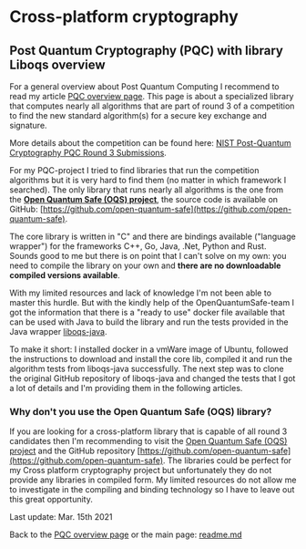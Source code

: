 # Cross-platform cryptography

## Post Quantum Cryptography (PQC) with library Liboqs overview

For a general overview about Post Quantum Computing I recommend to read my article [PQC overview page](pqc_overview.md). This page is about a specialized library that computes nearly all algorithms that are part of round 3 of a competition to find the new standard algorithm(s) for a secure key exchange and signature.

More details about the competition can be found here: [NIST Post-Quantum Cryptography PQC Round 3  Submissions](https://csrc.nist.gov/projects/post-quantum-cryptography/round-3-submissions).

For my PQC-project I tried to find libraries that run the competition algorithms but it is very hard to find them (no matter in which framework I searched). The only library that runs nearly all algorithms is the one from the [**Open Quantum Safe (OQS) project**](https://openquantumsafe.org/), the source code is available on GitHub: [https://github.com/open-quantum-safe](https://github.com/open-quantum-safe).

The core library is written in "C" and there are bindings available ("language wrapper") for the frameworks C++, Go, Java, .Net, Python and Rust. Sounds good to me but there is on point that I can't solve on my own: you need to compile the library on your own and **there are no downloadable compiled versions available**.

With my limited resources and lack of knowledge I'm not been able to master this hurdle. But with the kindly help of the OpenQuantumSafe-team I got the information that there is a "ready to use" docker file available that can be used with Java to build the library and run the tests provided in the Java wrapper [liboqs-java](https://github.com/open-quantum-safe/liboqs-java).

To make it short: I installed docker in a vmWare image of Ubuntu, followed the instructions to download and install the core lib, compiled it and run the algorithm tests from liboqs-java successfully. The next step was to clone the original GitHub repository of liboqs-java and changed the tests that I got a lot of details and I'm providing them in the following articles.





### Why don't you use the Open Quantum Safe (OQS) library?

If you are looking for a cross-platform library that is capable of all round 3 candidates then I'm recommending to visit the [Open Quantum Safe (OQS) project](https://openquantumsafe.org/) and the GitHub repository [https://github.com/open-quantum-safe](https://github.com/open-quantum-safe). The libraries could be perfect for my Cross platform cryptography project but unfortunately they do not provide any libraries in compiled form. My limited resources do not allow me to investigate in the compiling and binding technology so I have to leave out this great opportunity.

Last update: Mar. 15th 2021

Back to the [PQC overview page](pqc_overview.md) or the main page: [readme.md](../readme.md)
